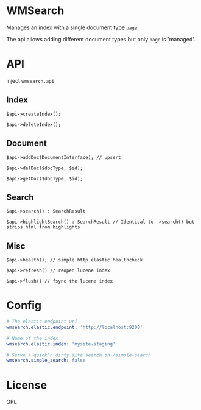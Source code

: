 # WMSearch

Manages an index with a single document type `page`

The api allows adding different document types but only `page` is 'managed'.

# API

inject `wmsearch.api`

## Index

`$api->createIndex();`

`$api->deleteIndex();`

## Document

`$api->addDoc(DocumentInterface); // upsert`

`$api->delDoc($docType, $id);`

`$api->getDoc($docType, $id);`

## Search

`$api->search() : SearchResult`

`$api->highlightSearch() : SearchResult // Identical to ->search() but strips html from highlights`

## Misc

`$api->health(); // simple http elastic healthcheck`

`$api->refresh() // reopen lucene index`

`$api->flush() // fsync the lucene index`


# Config

```yaml
# The elastic endpoint uri
wmsearch.elastic.endpoint: 'http://localhost:9200'

# Name of the index
wmsearch.elastic.index: 'mysite-staging'

# Serve a quick'n dirty site search on /simple-search
wmsearch.simple_search: false
```

# License

GPL
